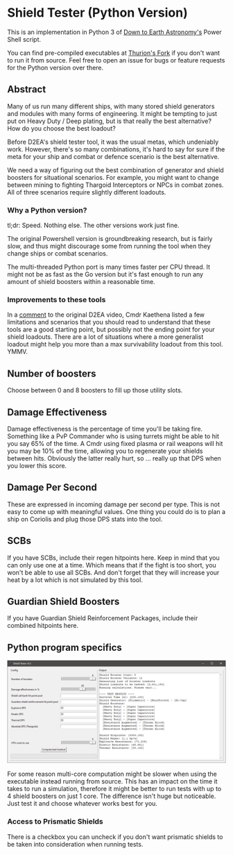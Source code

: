 # Shield Tester (Python Version)

This is an implementation in Python 3 of [Down to Earth Astronomy's](https://github.com/DownToEarthAstronomy/D2EA_Shield_tester) Power Shell script.

You can find pre-compiled executables at [Thurion's Fork](https://github.com/Thurion/D2EA_Shield_tester/releases) if you don't want to run it from source. Feel free to open an issue for bugs or feature requests for the Python version over there.

## Abstract

Many of us run many different ships, with many stored shield generators and modules with many forms of engineering. It might be tempting to just put on Heavy Duty / Deep plating, but is that really the best alternative? How do you choose the best loadout? 

Before D2EA's shield tester tool, it was the usual metas, which undeniably work. However, there's so many combinations, it's hard to say for sure if the meta for your ship and combat or defence scenario is the best alternative. 

We need a way of figuring out the best combination of generator and shield boosters for situational scenarios. For example, you might want to change between mining to fighting Thargoid Interceptors or NPCs in combat zones. All of three scenarios require slightly different loadouts. 

### Why a Python version? 

tl;dr: Speed. Nothing else. The other versions work just fine. 

The original Powershell version is groundbreaking research, but is fairly slow, and thus might discourage some from running the tool when they change ships or combat scenarios. 

The multi-threaded Python port is many times faster per CPU thread. It might not be as fast as the Go version but it's fast enough to run any amount of shield boosters within a reasonable time.

### Improvements to these tools

In a [comment](https://www.youtube.com/watch?v=87DMWz8IeEE&lc=Ugz-fl387Mi0ePTFCZ94AaABAg) to the original D2EA video, Cmdr Kaethena listed a few limitations and scenarios that you should read to understand that these tools are a good starting point, but possibly not the ending point for your shield loadouts. There are a lot of situations where a more generalist loadout might help you more than a max survivability loadout from this tool. YMMV. 

## Number of boosters

Choose between 0 and 8 boosters to fill up those utility slots. 

## Damage Effectiveness

Damage effectiveness is the percentage of time you'll be taking fire. Something like a PvP Commander who is using turrets might
be able to hit you say 65% of the time. A Cmdr using fixed plasma or rail weapons will hit you may be 10% of the time, allowing 
you to regenerate your shields between hits. Obviously the latter really hurt, so ... really up that DPS when you lower this score.

## Damage Per Second

These are expressed in incoming damage per second per type. This is not easy to come up with meaningful values. One thing you could do is to plan a ship on Coriolis and plug those DPS stats into the tool.

## SCBs

If you have SCBs, include their regen hitpoints here. Keep in mind that you can only use one at a time. Which means that if the fight is too short, you won't be able to use all SCBs. And don't forget that they will increase your heat by a lot which is not simulated by this tool.

## Guardian Shield Boosters

If you have Guardian Shield Reinforcement Packages, include their combined hitpoints here. 

## Python program specifics

![](interface.png)

For some reason multi-core computation might be slower when using the executable instead running from source.
This has an impact on the time it takes to run a simulation, therefore it might be better to run tests with up to 4 shield boosters on just 1 core.
The difference isn't huge but noticeable. Just test it and choose whatever works best for you.

### Access to Prismatic Shields

There is a checkbox you can uncheck if you don't want prismatic shields to be taken into consideration when running tests.
